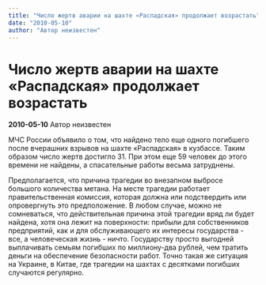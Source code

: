 ```yaml
---
title: "Число жертв аварии на шахте «Распадская» продолжает возрастать"
date: "2010-05-10"
author: "Автор неизвестен"
---
```


# Число жертв аварии на шахте «Распадская» продолжает возрастать

**2010-05-10** Автор неизвестен

МЧС России объявило о том, что найдено тело еще одного погибшего после вчерашних взрывов на шахте «Распадская» в кузбассе. Таким образом число жертв достигло 31. При этом еще 59 человек до этого времени не найдены, а спасательные работы весьма затруднены.

Предполагается, что причина трагедии во внезапном выбросе большого количества метана. На месте трагедии работает правительственная комиссия, которая должна или подствердить или опровергнуть это предположение. В любом случае, можно не сомневаться, что действительная причина этой трагедии вряд ли будет найдена, хотя она лежит на поверхности: прибыли для собственников предприятий, как и для обслуживающего их интересы государства - все, а человеческая жизнь - ничто. Государству просто выгодней выплачивать семьям погибших по миллиону-два рублей, чем тратить деньги на обеспечение безопасности работ. Точно такая же ситуация на Украине, в Китае, где трагедии на шахтах с десятками погибших случаются регулярно.